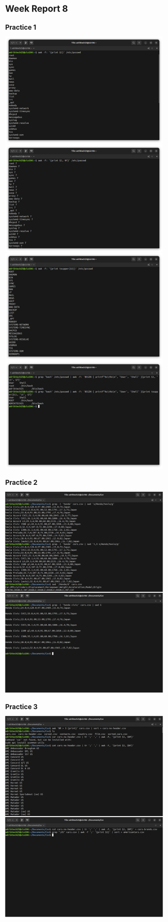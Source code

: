 # Week Report 8

## Practice 1
![p1](report8(1)(p1).png)
![p1](report8(1)(p2).png)
![p1](report8(1)(p3).png)
![p1](report8(1)(p4).png)

## Practice 2
![p2](report8(2)(p1).png)
![p2](report8(2)(p2).png)

## Practice 3
![p3](report8(3)(p1).png)
![p3](report8(3)(p2).png)

